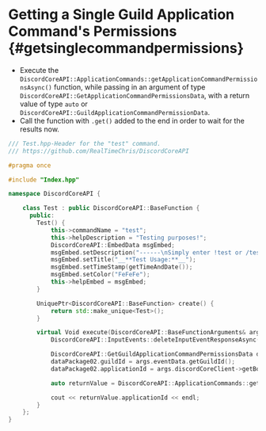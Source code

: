 Getting a Single Guild Application Command's Permissions {#getsinglecommandpermissions}
============
- Execute the `DiscordCoreAPI::ApplicationCommands::getApplicationCommandPermissionsAsync()` function, while passing in an argument of type `DiscordCoreAPI::GetApplicationCommandPermissionsData`, with a return value of type `auto` or `DiscordCoreAPI::GuildApplicationCommandPermissionData`.
- Call the function with `.get()` added to the end in order to wait for the results now.

```cpp
/// Test.hpp-Header for the "test" command.
/// https://github.com/RealTimeChris/DiscordCoreAPI

#pragma once

#include "Index.hpp"

namespace DiscordCoreAPI {

	class Test : public DiscordCoreAPI::BaseFunction {
	  public:
		Test() {
			this->commandName = "test";
			this->helpDescription = "Testing purposes!";
			DiscordCoreAPI::EmbedData msgEmbed;
			msgEmbed.setDescription("------\nSimply enter !test or /test!\n------");
			msgEmbed.setTitle("__**Test Usage:**__");
			msgEmbed.setTimeStamp(getTimeAndDate());
			msgEmbed.setColor("FeFeFe");
			this->helpEmbed = msgEmbed;
		}

		UniquePtr<DiscordCoreAPI::BaseFunction> create() {
			return std::make_unique<Test>();
		}

		virtual Void execute(DiscordCoreAPI::BaseFunctionArguments& args) {
			DiscordCoreAPI::InputEvents::deleteInputEventResponseAsync(args.eventData).get();

			DiscordCoreAPI::GetGuildApplicationCommandPermissionsData dataPackage02;
			dataPackage02.guildId = args.eventData.getGuildId();
			dataPackage02.applicationId = args.discordCoreClient->getBotUser().id;

			auto returnValue = DiscordCoreAPI::ApplicationCommands::getApplicationCommandPermissionsAsync(dataPackage02).get();

			cout << returnValue.applicationId << endl;
		}
	};
}
```
